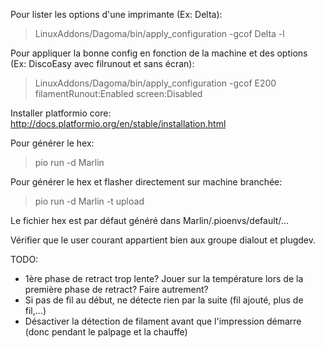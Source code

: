 Pour lister les options d'une imprimante (Ex: Delta):
>  LinuxAddons/Dagoma/bin/apply_configuration -gcof Delta -l

Pour appliquer la bonne config en fonction de la machine et des options (Ex: DiscoEasy avec filrunout et sans écran):
>  LinuxAddons/Dagoma/bin/apply_configuration -gcof E200 filamentRunout:Enabled screen:Disabled

Installer platformio core: http://docs.platformio.org/en/stable/installation.html

Pour générer le hex:
> pio run -d Marlin

Pour générer le hex et flasher directement sur machine branchée:
> pio run -d Marlin -t upload

Le fichier hex est par défaut généré dans Marlin/.pioenvs/default/...

Vérifier que le user courant appartient bien aux groupe dialout et plugdev.


TODO:
- 1ère phase de retract trop lente? Jouer sur la température lors de la première phase de retract? Faire autrement?
- Si pas de fil au début, ne détecte rien par la suite (fil ajouté, plus de fil,...)
- Désactiver la détection de filament avant que l'impression démarre (donc pendant le palpage et la chauffe)

